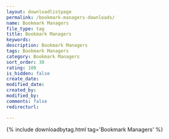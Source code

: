 ```yaml
---
layout: downloadlistpage
permalink: /bookmark-managers-downloads/
name: Bookmark Managers
file_type: tag
title: Bookmark Managers
keywords:
description: Bookmark Managers
tags: Bookmark Managers
category: Bookmark Managers
sort_order: 30
rating: 100
is_hidden: false
create_date:
modified_date:
created_by:
modified_by:
comments: false
redirecturl:

---
```

 {% include downloadbytag.html tag='Bookmark Managers' %}
